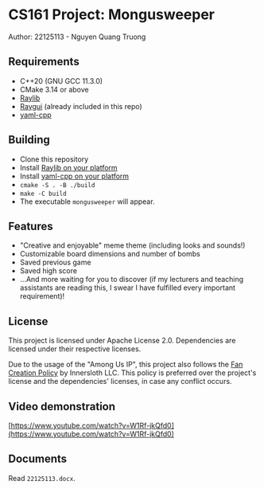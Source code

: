 # CS161 Project: Mongusweeper

Author: 22125113 - Nguyen Quang Truong

## Requirements

- C++20 (GNU GCC 11.3.0)
- CMake 3.14 or above
- [Raylib](https://github.com/raysan5/raylib)
- [Raygui](https://github.com/raysan5/raygui) (already included in this repo)
- [yaml-cpp](https://github.com/jbeder/yaml-cpp)

## Building

- Clone this repository
- Install [Raylib on your platform](https://github.com/raysan5/raylib#build-and-installation)
- Install [yaml-cpp on your platform](https://github.com/jbeder/yaml-cpp/blob/master/install.txt)
- `cmake -S . -B ./build`
- `make -C build`
- The executable `mongusweeper` will appear.

## Features

- "Creative and enjoyable" meme theme (including looks and sounds!)
- Customizable board dimensions and number of bombs
- Saved previous game
- Saved high score
- ...And more waiting for you to discover
(if my lecturers and teaching assistants are reading this, I swear I have
fulfilled every important requirement)!

## License

This project is licensed under Apache License 2.0. Dependencies are licensed
under their respective licenses.

Due to the usage of the "Among Us IP", this project also follows the
[Fan Creation Policy](https://www.innersloth.com/fan-creation-policy/) by
Innersloth LLC. This policy is preferred over the project's license and the
dependencies' licenses, in case any conflict occurs.

## Video demonstration

[https://www.youtube.com/watch?v=W1Rf-jkQfd0](https://www.youtube.com/watch?v=W1Rf-jkQfd0)

## Documents

Read `22125113.docx`.
